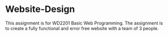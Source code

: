 # Website-Design
This assignment is for WD2201 Basic Web Programming. The assignment is to create a fully functional and error free website with a team of 3 people.
